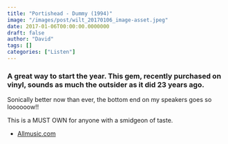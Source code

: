 ```yaml
---
title: "Portishead - Dummy (1994)"
image: "/images/post/wilt_20170106_image-asset.jpeg"
date: 2017-01-06T00:00:00.0000000
draft: false
author: "David"
tags: []
categories: ["Listen"]
---
```

### A great way to start the year. This gem, recently purchased on vinyl, sounds as much the outsider as it did 23 years ago. 

 Sonically better now than ever, the bottom end on my speakers goes so loooooow!!

 This is a MUST OWN for anyone with a smidgeon of taste.

-  [Allmusic.com](http://www.allmusic.com/album/dummy-mw0000626613)